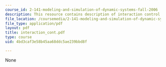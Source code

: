 ```yaml
---
course_id: 2-141-modeling-and-simulation-of-dynamic-systems-fall-2006
description: This resource contains description of interaction control.
file_location: /coursemedia/2-141-modeling-and-simulation-of-dynamic-systems-fall-2006/4bd3caf3e58b45aa68ddc5ae239bbd8f_interaction_cont.pdf
file_type: application/pdf
layout: pdf
title: interaction_cont.pdf
type: course
uid: 4bd3caf3e58b45aa68ddc5ae239bbd8f

---
```

None